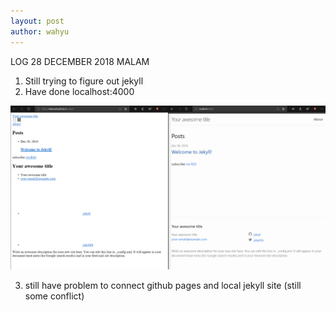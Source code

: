 ```yaml
---
layout: post
author: wahyu
---
```


LOG 28 DECEMBER 2018 MALAM

1. Still trying to figure out jekyll
2. Have done localhost:4000

![img](https://github.com/wahyuadt/extra182/blob/master/_posts/img/Sketch.png)

3. still have problem to connect github pages and local jekyll site (still some conflict)
